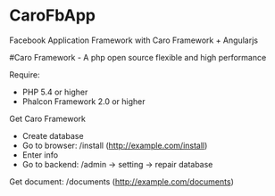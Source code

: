 # CaroFbApp
Facebook Application Framework with Caro Framework + Angularjs

#Caro Framework - A php open source flexible and high performance

Require:
- PHP 5.4 or higher
- Phalcon Framework 2.0 or higher

Get Caro Framework
- Create database
- Go to browser: /install (http://example.com/install)
- Enter info
- Go to backend: /admin -> setting -> repair database

Get document: /documents (http://example.com/documents)
